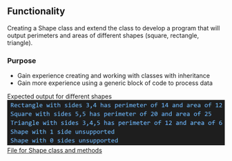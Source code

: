 ## Functionality

Creating a Shape class and extend the class to develop a program that will output perimeters and areas of different shapes (square, rectangle, triangle).

### Purpose

- Gain experience creating and working with classes with inheritance
- Gain more experience using a generic block of code to process data

Expected output for different shapes
![Screenshot](ExpectedOutputForShapes.png)
[File for Shape class and methods](p6.js)



